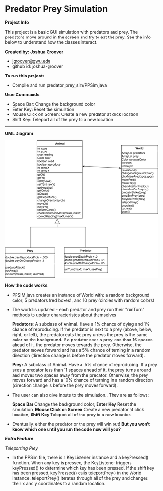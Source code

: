# Predator Prey Simulation

**Project Info**

   This project is a basic GUI simulation with predators and prey. The predators move around in the screen and try to eat the prey. See the info below to understand how the classes interact.

**Created by: Joshua Groover** 
 - jgroover@gwu.edu
 - github id: joshua-groover

**To run this project:** 
- Compile and run predator_prey_sim/PPSim.java 

**User Commands**
- Space Bar: Change the background color
- Enter Key: Reset the simulation
- Mouse Click on Screen: Create a new predator at click location
- Shift Key: Teleport all of the prey to a new location

---
**UML Diagram**

![Predator Prey UML Diagram](PredatorPreyUML.png)

**__How the code works__**

- PPSIM.java creates an instance of World with: a random background color, 5 predators (red boxes), and 10 prey (circles with random colors)
- The world is updated - each predator and prey run their "runTurn" methods to update characteristcs about themselves

   __Predators:__ A subclass of Animal. Have a 1% chance of dying and 1% chance of reproducing. If the predator is next to a prey (above, below, right, or left), the predator eats the prey unless the prey is the same color as the background. If a predator sees a prey less than 16 spaces ahead of it, the predator moves towards the prey. Otherwise, the predator moves forward and has a 5% chance of turning in a random direction (direction change is before the predator moves forward).

   __Prey:__ A subclass of Animal. Have a .5% chance of reproducing. If a prey sees a predator less than 11 spaces ahead of it, the prey turns around and moves two spaces away from the predator. Otherwise, the prey moves forward and has a 10% chance of turning in a random direction (direction change is before the prey moves forward).

- The user can also give inputs to the simulation.. They are as follows:

   __Space Bar__ Change the background color, __Enter Key__ Reset the simulation, __Mouse Click on Screen__ Create a new predator at click location, __Shift Key__ Teleport all of the prey to a new location

- Eventually, either the predator or the prey will win out! **__But you won't know which one until you run the code now will you?__**

**_Extra Feature_**

_Teleporting Prey_

- In the PPSim file, there is a KeyListener instance and a keyPressed() function. When any key is pressed, the KeyListener triggers keyPressed() to determine which key has been pressed. If the shift key has been pressed, keyPressed() calls teleportPrey() in the World instance. teleportPrey() iterates through all of the prey and changes their x and y coordinates to a random location.